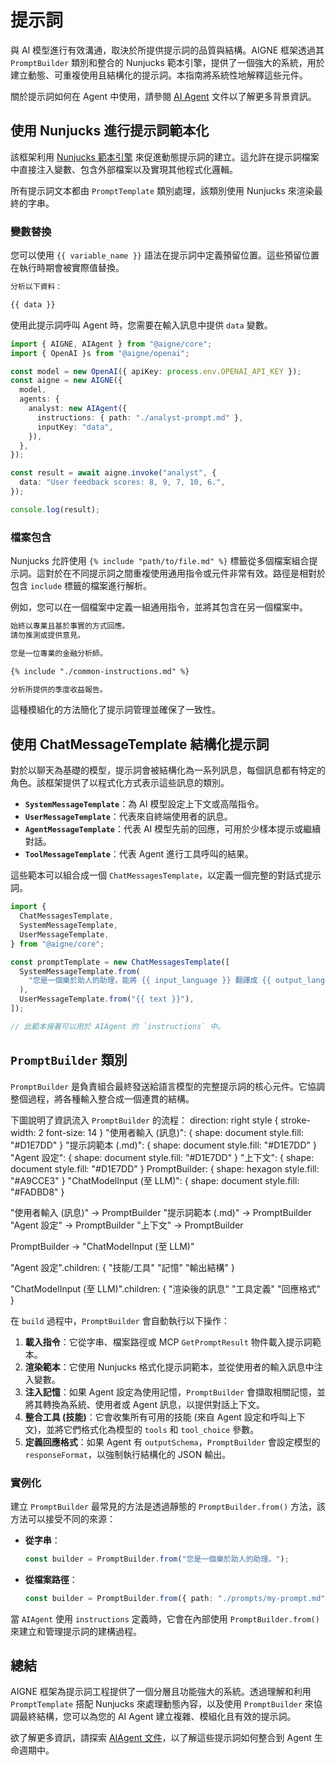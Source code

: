 # 提示詞

與 AI 模型進行有效溝通，取決於所提供提示詞的品質與結構。AIGNE 框架透過其 `PromptBuilder` 類別和整合的 Nunjucks 範本引擎，提供了一個強大的系統，用於建立動態、可重複使用且結構化的提示詞。本指南將系統性地解釋這些元件。

關於提示詞如何在 Agent 中使用，請參閱 [AI Agent](./developer-guide-agents-ai-agent.md) 文件以了解更多背景資訊。

## 使用 Nunjucks 進行提示詞範本化

該框架利用 [Nunjucks 範本引擎](https://mozilla.github.io/nunjucks/) 來促進動態提示詞的建立。這允許在提示詞檔案中直接注入變數、包含外部檔案以及實現其他程式化邏輯。

所有提示詞文本都由 `PromptTemplate` 類別處理，該類別使用 Nunjucks 來渲染最終的字串。

### 變數替換

您可以使用 `{{ variable_name }}` 語法在提示詞中定義預留位置。這些預留位置在執行時期會被實際值替換。

```markdown title="analyst-prompt.md" icon=mdi:text-box
分析以下資料：

{{ data }}
```

使用此提示詞呼叫 Agent 時，您需要在輸入訊息中提供 `data` 變數。

```typescript title="index.ts" icon=logos:typescript
import { AIGNE, AIAgent } from "@aigne/core";
import { OpenAI }s from "@aigne/openai";

const model = new OpenAI({ apiKey: process.env.OPENAI_API_KEY });
const aigne = new AIGNE({
  model,
  agents: {
    analyst: new AIAgent({
      instructions: { path: "./analyst-prompt.md" },
      inputKey: "data",
    }),
  },
});

const result = await aigne.invoke("analyst", {
  data: "User feedback scores: 8, 9, 7, 10, 6.",
});

console.log(result);
```

### 檔案包含

Nunjucks 允許使用 `{% include "path/to/file.md" %}` 標籤從多個檔案組合提示詞。這對於在不同提示詞之間重複使用通用指令或元件非常有效。路徑是相對於包含 `include` 標籤的檔案進行解析。

例如，您可以在一個檔案中定義一組通用指令，並將其包含在另一個檔案中。

```markdown title="common-instructions.md" icon=mdi:text-box
始終以專業且基於事實的方式回應。
請勿推測或提供意見。
```

```markdown title="main-prompt.md" icon=mdi:text-box
您是一位專業的金融分析師。

{% include "./common-instructions.md" %}

分析所提供的季度收益報告。
```

這種模組化的方法簡化了提示詞管理並確保了一致性。

## 使用 ChatMessageTemplate 結構化提示詞

對於以聊天為基礎的模型，提示詞會被結構化為一系列訊息，每個訊息都有特定的角色。該框架提供了以程式化方式表示這些訊息的類別。

-   **`SystemMessageTemplate`**：為 AI 模型設定上下文或高階指令。
-   **`UserMessageTemplate`**：代表來自終端使用者的訊息。
-   **`AgentMessageTemplate`**：代表 AI 模型先前的回應，可用於少樣本提示或繼續對話。
-   **`ToolMessageTemplate`**：代表 Agent 進行工具呼叫的結果。

這些範本可以組合成一個 `ChatMessagesTemplate`，以定義一個完整的對話式提示詞。

```typescript title="structured-prompt.ts" icon=logos:typescript
import {
  ChatMessagesTemplate,
  SystemMessageTemplate,
  UserMessageTemplate,
} from "@aigne/core";

const promptTemplate = new ChatMessagesTemplate([
  SystemMessageTemplate.from(
    "您是一個樂於助人的助理，能將 {{ input_language }} 翻譯成 {{ output_language }}。"
  ),
  UserMessageTemplate.from("{{ text }}"),
]);

// 此範本接著可以用於 AIAgent 的 `instructions` 中。
```

## `PromptBuilder` 類別

`PromptBuilder` 是負責組合最終發送給語言模型的完整提示詞的核心元件。它協調整個過程，將各種輸入整合成一個連貫的結構。

下圖說明了資訊流入 `PromptBuilder` 的流程：
<d2>
direction: right
style {
  stroke-width: 2
  font-size: 14
}
"使用者輸入 (訊息)": {
  shape: document
  style.fill: "#D1E7DD"
}
"提示詞範本 (.md)": {
  shape: document
  style.fill: "#D1E7DD"
}
"Agent 設定": {
  shape: document
  style.fill: "#D1E7DD"
}
"上下文": {
  shape: document
  style.fill: "#D1E7DD"
}
PromptBuilder: {
  shape: hexagon
  style.fill: "#A9CCE3"
}
"ChatModelInput (至 LLM)": {
  shape: document
  style.fill: "#FADBD8"
}

"使用者輸入 (訊息)" -> PromptBuilder
"提示詞範本 (.md)" -> PromptBuilder
"Agent 設定" -> PromptBuilder
"上下文" -> PromptBuilder

PromptBuilder -> "ChatModelInput (至 LLM)"

"Agent 設定".children: {
  "技能/工具"
  "記憶"
  "輸出結構"
}

"ChatModelInput (至 LLM)".children: {
  "渲染後的訊息"
  "工具定義"
  "回應格式"
}
</d2>

在 `build` 過程中，`PromptBuilder` 會自動執行以下操作：

1.  **載入指令**：它從字串、檔案路徑或 MCP `GetPromptResult` 物件載入提示詞範本。
2.  **渲染範本**：它使用 Nunjucks 格式化提示詞範本，並從使用者的輸入訊息中注入變數。
3.  **注入記憶**：如果 Agent 設定為使用記憶，`PromptBuilder` 會擷取相關記憶，並將其轉換為系統、使用者或 Agent 訊息，以提供對話上下文。
4.  **整合工具 (技能)**：它會收集所有可用的技能 (來自 Agent 設定和呼叫上下文)，並將它們格式化為模型的 `tools` 和 `tool_choice` 參數。
5.  **定義回應格式**：如果 Agent 有 `outputSchema`，`PromptBuilder` 會設定模型的 `responseFormat`，以強制執行結構化的 JSON 輸出。

### 實例化

建立 `PromptBuilder` 最常見的方法是透過靜態的 `PromptBuilder.from()` 方法，該方法可以接受不同的來源：

-   **從字串**：
    ```typescript
    const builder = PromptBuilder.from("您是一個樂於助人的助理。");
    ```
-   **從檔案路徑**：
    ```typescript
    const builder = PromptBuilder.from({ path: "./prompts/my-prompt.md" });
    ```

當 `AIAgent` 使用 `instructions` 定義時，它會在內部使用 `PromptBuilder.from()` 來建立和管理提示詞的建構過程。

## 總結

AIGNE 框架為提示詞工程提供了一個分層且功能強大的系統。透過理解和利用 `PromptTemplate` 搭配 Nunjucks 來處理動態內容，以及使用 `PromptBuilder` 來協調最終結構，您可以為您的 AI Agent 建立複雜、模組化且有效的提示詞。

欲了解更多資訊，請探索 [AIAgent 文件](./developer-guide-agents-ai-agent.md)，以了解這些提示詞如何整合到 Agent 生命週期中。